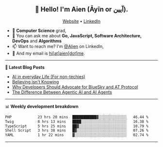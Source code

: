 <h2 align="center">👋 Hello! I'm Aien (Āyīn or آیین).</h2>
<p align="center">
  <a href="https://www.aien.me">Website</a> •
  <a href="https://www.linkedin.com/in/aiensaidi/">LinkedIn</a>
</p>


- 🌱 **Computer Science** grad,
- 💬 You can ask me about **Go, JavaScript, Software Architecture, DevOps** and **Algorithms**
- 📫 Want to reach me? I'm [@Alien](https://www.linkedin.com/in/aiensaidi/) on LinkedIn,
- 📧 And my email is [hi[at]aien[dot]me](mailto:hi@aien.me).

-------

**📝 Latest Blog Posts**

<!-- BLOG-POST-LIST:START -->
- [AI in everyday Life (For non-techies)](https://aien.me/ai-in-everyday-life-for-non-techies/)
- [Believing isn't Knowing](https://aien.me/believing-isnt-knowing/)
- [Why Developers Should Advocate for BlueSky and AT Protocol](https://aien.me/why-developers-should-advocate-for-bluesky-and-at-protocol/)
- [The Difference Between Agentic AI and AI Agents](https://aien.me/the-difference-between-agentic-ai-and-ai-agents/)
<!-- BLOG-POST-LIST:END -->

-------

📊 **Weekly development breakdown**
<!--START_SECTION:waka-->

```txt
PHP            23 hrs 20 mins  ███████████▓░░░░░░░░░░░░░   46.44 %
Twig           8 hrs 13 mins   ████░░░░░░░░░░░░░░░░░░░░░   16.38 %
TypeScript     5 hrs 25 mins   ██▓░░░░░░░░░░░░░░░░░░░░░░   10.79 %
Shell Script   3 hrs 38 mins   █▓░░░░░░░░░░░░░░░░░░░░░░░   07.26 %
YAML           1 hr 22 mins    ▓░░░░░░░░░░░░░░░░░░░░░░░░   02.74 %
```

<!--END_SECTION:waka-->

-------
